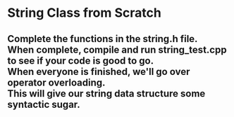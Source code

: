 <h1>
String Class from Scratch
</h1>

<h2>
Complete the functions in the string.h file. <br>
When complete, compile and run string_test.cpp to see if your code is good to go. <br>
When everyone is finished, we'll go over operator overloading. <br> 
This will give our string data structure some syntactic sugar. <br>
</h2>
